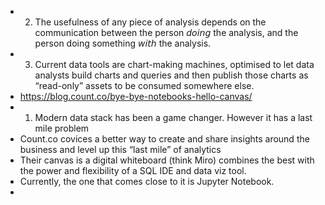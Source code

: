 - 2. The usefulness of any piece of analysis depends on the communication between the person 𝘥𝘰𝘪𝘯𝘨 the analysis, and the person doing something 𝘸𝘪𝘵𝘩 the analysis.
- 3. Current data tools are chart-making machines, optimised to let data analysts build charts and queries and then publish those charts as “read-only” assets to be consumed somewhere else.
- https://blog.count.co/bye-bye-notebooks-hello-canvas/
- 1. Modern data stack has been a game changer. However it has a last mile problem
- Count.co covices a better way to create and share insights around the business and level up this “last mile” of analytics
- Their canvas is a digital whiteboard (think Miro) combines the best with the power and flexibility of a SQL IDE and data viz tool.
- Currently, the one that comes close to it is Jupyter Notebook.
-